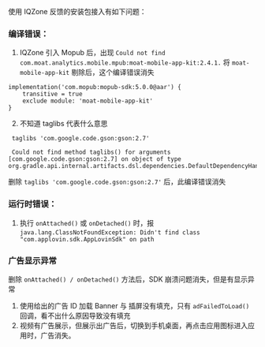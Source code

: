 使用 IQZone 反馈的安装包接入有如下问题：

### 编译错误：
1. IQZone 引入 Mopub 后，出现 `Could not find com.moat.analytics.mobile.mpub:moat-mobile-app-kit:2.4.1.`
将  `moat-mobile-app-kit` 剔除后，这个编译错误消失
```
implementation('com.mopub:mopub-sdk:5.0.0@aar') {
    transitive = true
    exclude module: 'moat-mobile-app-kit'
}
```

2. 不知道 taglibs 代表什么意思
```
 taglibs 'com.google.code.gson:gson:2.7'

 Could not find method taglibs() for arguments [com.google.code.gson:gson:2.7] on object of type org.gradle.api.internal.artifacts.dsl.dependencies.DefaultDependencyHandler.
```
删除  ```taglibs 'com.google.code.gson:gson:2.7'``` 后，此编译错误消失

### 运行时错误：
1. 执行 `onAttached()` 或 `onDetached()` 时，报 `java.lang.ClassNotFoundException: Didn't find class "com.applovin.sdk.AppLovinSdk" on path`

### 广告显示异常
删除 `onAttached() / onDetached()` 方法后，SDK 崩溃问题消失，但是有显示异常
1. 使用给出的广告 ID 加载 Banner 与 插屏没有填充，只有 `adFailedToLoad()` 回调，看不出什么原因导致没有填充
2. 视频有广告展示，但展示出广告后，切换到手机桌面，再点击应用图标进入应用时，广告消失。